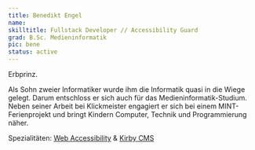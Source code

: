 ```yaml
---
title: Benedikt Engel
name:
skilltitle: Fullstack Developer // Accessibility Guard
grad: B.Sc. Medieninformatik
pic: bene
status: active
---
```


Erbprinz.

Als Sohn zweier Informatiker wurde ihm die Informatik quasi in die Wiege gelegt. Darum entschloss er sich auch für das Medieninformatik-Studium. Neben seiner Arbeit bei Klickmeister engagiert er sich bei einem MINT-Ferienprojekt und bringt Kindern Computer, Technik und Programmierung näher.

Spezialitäten: [Web Accessibility](https://www.w3.org/standards/webdesign/accessibility) & [Kirby CMS](https://getkirby.com)
